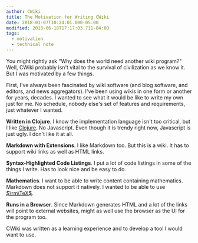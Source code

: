 ```yaml
---
author: CWiki
title: The Motivation for Writing CWiki
date: 2018-01-07T10:24:01.000-05:00
modified: 2018-06-18T17:17:03.711-04:00
tags:
  - motivation
  - technical note
---
```



You might rightly ask "Why does the world need another wiki program?" Well, CWiki probably isn't vital to the survival of civilization as we know it. But I was motivated by a few things.

First, I've always been fascinated by wiki software (and blog software, and editors, and news aggregators). I've been using wikis in one form or another for years, decades. I wanted to see what it would be like to write my own just for me. No schedule, nobody else's set of features and requirements, just whatever I wanted.

**Written in Clojure**. I know the implementation language isn't too critical, but I like [Clojure](https://clojure.org/). No Javascript. Even though it is trendy right now, Javascript is just ugly. I don't like it at all.

**Markdown with Extensions**. I like Markdown too. But this is a wiki. It has to support wiki links as well as HTML links.

**Syntax-Highlighted Code Listings**. I put a lot of code listings in some of the things I write. Has to look nice and be easy to do.

**Mathematics**. I want to be able to write content containing mathematics. Markdown does not support it natively. I wanted to be able to use [$\rm\TeX$](https://en.wikibooks.org/wiki/LaTeX/Mathematics).

**Runs in a Browser**. Since Markdown generates HTML and a lot of the links will point to external websites​, might as well use the browser as the UI for the program too.

CWiki was written as a learning experience and to develop a tool I would want to use.